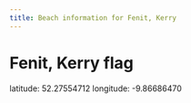 ```yaml
---
title: Beach information for Fenit, Kerry
---
```

# Fenit, Kerry <span class="material-icons blue-flag">flag</span>

<div class="location-info">latitude: 52.27554712 longitude: -9.86686470</div>
<div id="met-eireann-warnings" onload="get_met_eireann_warnings(EI11)"></div>
<div></div>